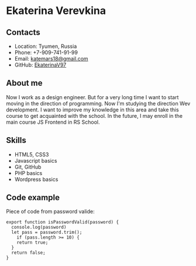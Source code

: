 # Ekaterina Verevkina

## Contacts
* Location: Tyumen, Russia
* Phone: +7-909-741-91-99
* Email: katemars18@gmail.com
* GitHub: [EkaterinaV97](https://github.com/EkaterinaV97)

## About me
Now I work as a design engineer. But for a very long time I want to start moving in the direction of programming. Now I'm studying the direction Wev development.
I want to improve my knowledge in this area and take this course to get acquainted with the school. In the future, I may enroll in the main course JS Frontend in RS School.

## Skills
* HTML5, CSS3
* Javascript basics
* Git, GitHub
* PHP basics
* Wordpress basics

## Code example
Piece of code from password valide:

```
export function isPasswordValid(password) {
  console.log(password)
  let pass = password.trim();
	if (pass.length >= 10) {
    return true;
  }
  return false;
}
```
